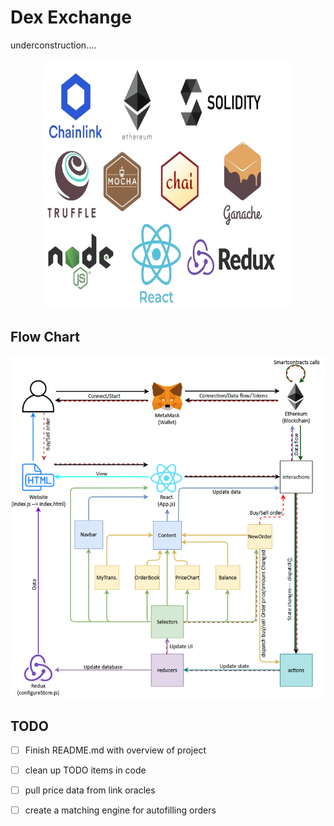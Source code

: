 

# Dex Exchange 
  underconstruction....

<p align="center">
  <img width="400" height="400" src="public/composite_clear.png">
</p>

## Flow Chart
![](public/flowchart.png)


## TODO
- [ ] Finish README.md with overview of project
- [ ] clean up TODO items in code
- [ ] pull price data from link oracles
- [ ] create a matching engine for autofilling orders


